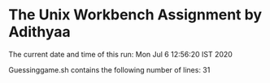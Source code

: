 # The Unix Workbench Assignment by Adithyaa

The current date and time of this run: Mon Jul  6 12:56:20 IST 2020

Guessinggame.sh contains the following number of lines:
31
